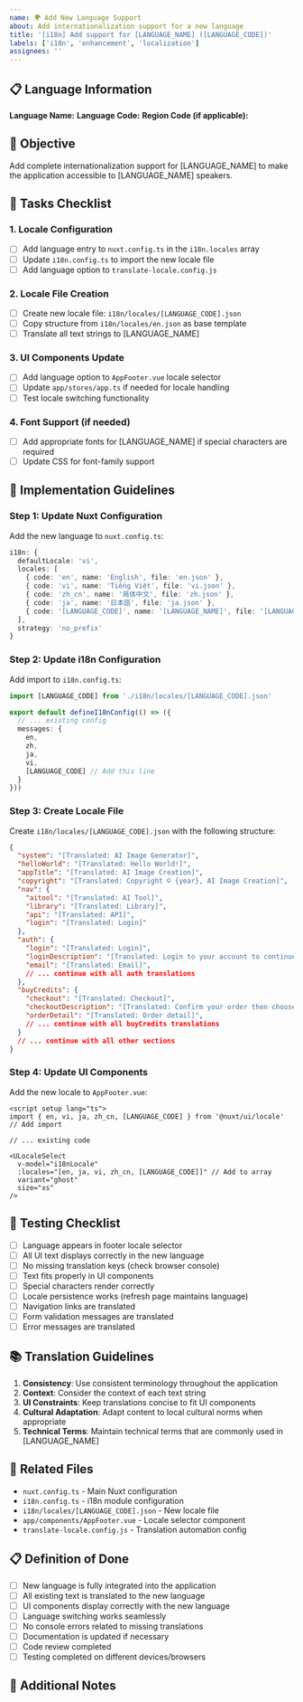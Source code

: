 ```yaml
---
name: 🌍 Add New Language Support
about: Add internationalization support for a new language
title: '[i18n] Add support for [LANGUAGE_NAME] ([LANGUAGE_CODE])'
labels: ['i18n', 'enhancement', 'localization']
assignees: ''
---
```


## 📋 Language Information

**Language Name:** <!-- e.g., Français, Español, Deutsch -->
**Language Code:** <!-- e.g., fr, es, de -->
**Region Code (if applicable):** <!-- e.g., fr_CA, es_MX, de_AT -->

## 🎯 Objective

Add complete internationalization support for [LANGUAGE_NAME] to make the application accessible to [LANGUAGE_NAME] speakers.

## 📝 Tasks Checklist

### 1. Locale Configuration
- [ ] Add language entry to `nuxt.config.ts` in the `i18n.locales` array
- [ ] Update `i18n.config.ts` to import the new locale file
- [ ] Add language option to `translate-locale.config.js`

### 2. Locale File Creation
- [ ] Create new locale file: `i18n/locales/[LANGUAGE_CODE].json`
- [ ] Copy structure from `i18n/locales/en.json` as base template
- [ ] Translate all text strings to [LANGUAGE_NAME]

### 3. UI Components Update
- [ ] Add language option to `AppFooter.vue` locale selector
- [ ] Update `app/stores/app.ts` if needed for locale handling
- [ ] Test locale switching functionality

### 4. Font Support (if needed)
- [ ] Add appropriate fonts for [LANGUAGE_NAME] if special characters are required
- [ ] Update CSS for font-family support

## 🔧 Implementation Guidelines

### Step 1: Update Nuxt Configuration

Add the new language to `nuxt.config.ts`:

```typescript
i18n: {
  defaultLocale: 'vi',
  locales: [
    { code: 'en', name: 'English', file: 'en.json' },
    { code: 'vi', name: 'Tiếng Việt', file: 'vi.json' },
    { code: 'zh_cn', name: '简体中文', file: 'zh.json' },
    { code: 'ja', name: '日本語', file: 'ja.json' },
    { code: '[LANGUAGE_CODE]', name: '[LANGUAGE_NAME]', file: '[LANGUAGE_CODE].json' } // Add this line
  ],
  strategy: 'no_prefix'
}
```

### Step 2: Update i18n Configuration

Add import to `i18n.config.ts`:

```typescript
import [LANGUAGE_CODE] from './i18n/locales/[LANGUAGE_CODE].json'

export default defineI18nConfig(() => ({
  // ... existing config
  messages: {
    en,
    zh,
    ja,
    vi,
    [LANGUAGE_CODE] // Add this line
  }
}))
```

### Step 3: Create Locale File

Create `i18n/locales/[LANGUAGE_CODE].json` with the following structure:

```json
{
  "system": "[Translated: AI Image Generator]",
  "helloWorld": "[Translated: Hello World!]",
  "appTitle": "[Translated: AI Image Creation]",
  "copyright": "[Translated: Copyright © {year}, AI Image Creation]",
  "nav": {
    "aitool": "[Translated: AI Tool]",
    "library": "[Translated: Library]",
    "api": "[Translated: API]",
    "login": "[Translated: Login]"
  },
  "auth": {
    "login": "[Translated: Login]",
    "loginDescription": "[Translated: Login to your account to continue]",
    "email": "[Translated: Email]",
    // ... continue with all auth translations
  },
  "buyCredits": {
    "checkout": "[Translated: Checkout]",
    "checkoutDescription": "[Translated: Confirm your order then choose your payment method.]",
    "orderDetail": "[Translated: Order detail]",
    // ... continue with all buyCredits translations
  }
  // ... continue with all other sections
}
```

### Step 4: Update UI Components

Add the new locale to `AppFooter.vue`:

```vue
<script setup lang="ts">
import { en, vi, ja, zh_cn, [LANGUAGE_CODE] } from '@nuxt/ui/locale' // Add import

// ... existing code

<ULocaleSelect
  v-model="i18nLocale"
  :locales="[en, ja, vi, zh_cn, [LANGUAGE_CODE]]" // Add to array
  variant="ghost"
  size="xs"
/>
```

## 🧪 Testing Checklist

- [ ] Language appears in footer locale selector
- [ ] All UI text displays correctly in the new language
- [ ] No missing translation keys (check browser console)
- [ ] Text fits properly in UI components
- [ ] Special characters render correctly
- [ ] Locale persistence works (refresh page maintains language)
- [ ] Navigation links are translated
- [ ] Form validation messages are translated
- [ ] Error messages are translated

## 📚 Translation Guidelines

1. **Consistency**: Use consistent terminology throughout the application
2. **Context**: Consider the context of each text string
3. **UI Constraints**: Keep translations concise to fit UI components
4. **Cultural Adaptation**: Adapt content to local cultural norms when appropriate
5. **Technical Terms**: Maintain technical terms that are commonly used in [LANGUAGE_NAME]

## 🔗 Related Files

- `nuxt.config.ts` - Main Nuxt configuration
- `i18n.config.ts` - i18n module configuration  
- `i18n/locales/[LANGUAGE_CODE].json` - New locale file
- `app/components/AppFooter.vue` - Locale selector component
- `translate-locale.config.js` - Translation automation config

## 📋 Definition of Done

- [ ] New language is fully integrated into the application
- [ ] All existing text is translated to the new language
- [ ] UI components display correctly with the new language
- [ ] Language switching works seamlessly
- [ ] No console errors related to missing translations
- [ ] Documentation is updated if necessary
- [ ] Code review completed
- [ ] Testing completed on different devices/browsers

## 🚀 Additional Notes

<!-- Add any specific requirements, cultural considerations, or technical notes for this language -->
